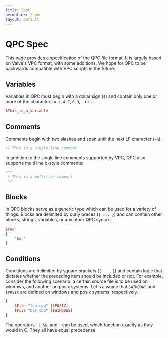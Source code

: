 ```yaml
---
title: Spec
permalink: /spec
layout: default
---
```

# QPC Spec

This page provides a specification of the QPC file format. It is largely based on
Valve's VPC format, with some additions. We hope for QPC to be backwards compatible
with VPC scripts in the future.

## Variables

Variables in QPC must begin with a dollar sign (`$`) and contain only one or more of
the characters `a-z`, `A-Z`, `0.9`, `_` or `-`.

```perl
$This_is_a_variable
```

## Comments

Comments begin with two slashes and span until the next LF character (`\n`).

```c
// This is a single line comment
```

In addition to the single line comments supported by VPC, QPC also supports multi line
c-style comments:

```c
/**
 * This is a multiline comment
 */
```

## Blocks

In QPC blocks serve as a generic type which can be used for a variety of things.
Blocks are delimited by curly braces (`{ ... }`) and can contain other blocks, strings,
variables, or any other QPC syntax.

```perl
$Foo
{
    "Bar"
}
```

## Conditions

Conditions are delimited by square brackets (`[ ... ]`) and contain logic that dictates
whether the preceding item should be included or not. For example, consider the following
scenario: a certain source file is to be used on windows, and another on posix systems. Let's
assume that `$WINDOWS` and `$POSIX` are defined on windows and posix systems, respectively.

```perl
{
    $File "foo.cpp" [$POSIX]
    $File "bar.cpp" [$WINDOWS]
}
```

The operators `||`, `&&`, and `!` can be used, which function exactly as they would in C.
They all have equal precedense.
